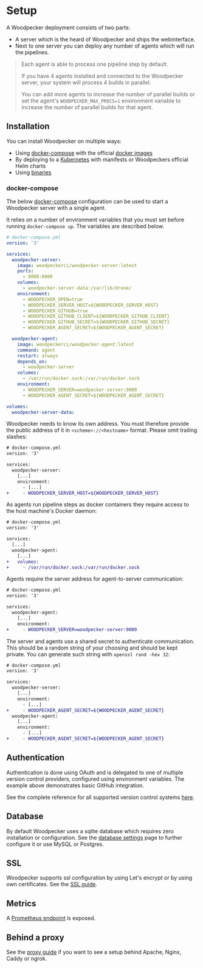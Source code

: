 # Setup

A Woodpecker deployment consists of two parts:
- A server which is the heard of Woodpecker and ships the webinterface.
- Next to one server you can deploy any number of agents which will run the pipelines.

> Each agent is able to process one pipeline step by default.
>
> If you have 4 agents installed and connected to the Woodpecker server, your system will process 4 builds in parallel.
>
> You can add more agents to increase the number of parallel builds or set the agent's `WOODPECKER_MAX_PROCS=1` environment variable to increase the number of parallel builds for that agent.

## Installation

You can install Woodpecker on multiple ways:
- Using [docker-compose](/docs/administration/setup#docker-compose) with the official [docker images](/docs/downloads#docker-images)
- By deploying to a [Kubernetes](/docs/administration/kubernetes) with manifests or Woodpeckers official Helm charts
- Using [binaries](/docs/downloads)

### docker-compose

The below [docker-compose](https://docs.docker.com/compose/) configuration can be used to start a Woodpecker server with a single agent.

It relies on a number of environment variables that you must set before running `docker-compose up`. The variables are described below.

```yaml
# docker-compose.yml
version: '3'

services:
  woodpecker-server:
    image: woodpeckerci/woodpecker-server:latest
    ports:
      - 8000:8000
    volumes:
      - woodpecker-server-data:/var/lib/drone/
    environment:
      - WOODPECKER_OPEN=true
      - WOODPECKER_SERVER_HOST=${WOODPECKER_SERVER_HOST}
      - WOODPECKER_GITHUB=true
      - WOODPECKER_GITHUB_CLIENT=${WOODPECKER_GITHUB_CLIENT}
      - WOODPECKER_GITHUB_SECRET=${WOODPECKER_GITHUB_SECRET}
      - WOODPECKER_AGENT_SECRET=${WOODPECKER_AGENT_SECRET}

  woodpecker-agent:
    image: woodpeckerci/woodpecker-agent:latest
    command: agent
    restart: always
    depends_on:
      - woodpecker-server
    volumes:
      - /var/run/docker.sock:/var/run/docker.sock
    environment:
      - WOODPECKER_SERVER=woodpecker-server:9000
      - WOODPECKER_AGENT_SECRET=${WOODPECKER_AGENT_SECRET}

volumes:
  woodpecker-server-data:
```

Woodpecker needs to know its own address. You must therefore provide the public address of it in `<scheme>://<hostname>` format. Please omit trailing slashes:

```diff
# docker-compose.yml
version: '3'

services:
  woodpecker-server:
    [...]
    environment:
      - [...]
+     - WOODPECKER_SERVER_HOST=${WOODPECKER_SERVER_HOST}
```

As agents run pipeline steps as docker containers they require access to the host machine's Docker daemon:

```diff
# docker-compose.yml
version: '3'

services:
  [...]
  woodpecker-agent:
    [...]
+   volumes:
+     - /var/run/docker.sock:/var/run/docker.sock
```

Agents require the server address for agent-to-server communication:

```diff
# docker-compose.yml
version: '3'

services:
  woodpecker-agent:
    [...]
    environment:
+     - WOODPECKER_SERVER=woodpecker-server:9000
```

The server and agents use a shared secret to authenticate communication. This should be a random string of your choosing and should be kept private. You can generate such string with `openssl rand -hex 32`:

```diff
# docker-compose.yml
version: '3'

services:
  woodpecker-server:
    [...]
    environment:
      - [...]
+     - WOODPECKER_AGENT_SECRET=${WOODPECKER_AGENT_SECRET}
  woodpecker-agent:
    [...]
    environment:
      - [...]
+     - WOODPECKER_AGENT_SECRET=${WOODPECKER_AGENT_SECRET}
```

## Authentication

Authentication is done using OAuth and is delegated to one of multiple version control providers, configured using environment variables. The example above demonstrates basic GitHub integration.

See the complete reference for all supported version control systems [here](/docs/administration/vcs/overview).

## Database

By default Woodpecker uses a sqlite database which requires zero installation or configuration. See the [database settings](/docs/administration/database) page to further configure it or use MySQL or Postgres.

## SSL

Woodpecker supports ssl configuration by using Let's encrypt or by using own certificates. See the [SSL guide](/docs/administration/ssl).

## Metrics

A [Prometheus endpoint](/docs/administration/prometheus) is exposed.

## Behind a proxy

See the [proxy guide](/docs/administration/proxy) if you want to see a setup behind Apache, Nginx, Caddy or ngrok.
